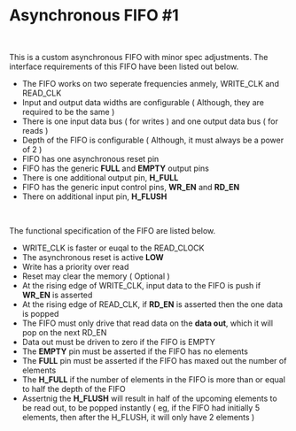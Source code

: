 # Asynchronous FIFO #1
<br />

This is a custom asynchronous FIFO with minor spec adjustments. The interface requirements of this FIFO have been listed out below.
<br />
  - The FIFO works on two seperate frequencies anmely, WRITE_CLK and READ_CLK
  - Input and output data widths are configurable ( Although, they are required to be the same )
  - There is one input data bus ( for writes ) and one output data bus ( for reads )
  - Depth of the FIFO is configurable ( Although, it must always be a power of 2 )
  - FIFO has one asynchronous reset pin
  - FIFO has the generic **FULL** and **EMPTY** output pins
  - There is one additional output pin, **H_FULL**
  - FIFO has the generic input control pins, **WR_EN** and **RD_EN**
  - There on additional input pin, **H_FLUSH**
  
<br />

The functional specification of the FIFO are listed below.
<br />
  - WRITE_CLK is faster or euqal to the READ_CLOCK
  - The asynchronous reset is active **LOW**
  - Write has a priority over read
  - Reset may clear the memory ( Optional )
  - At the rising edge of WRITE_CLK, input data to the FIFO is push if **WR_EN** is asserted
  - At the rising edge of READ_CLK, if **RD_EN** is asserted then the one data is popped
  - The FIFO must only drive that read data on the **data out**, which it will pop on the next RD_EN
  - Data out must be driven to zero if the FIFO is EMPTY
  - The **EMPTY** pin must be asserted if the FIFO has no elements
  - The **FULL** pin must be asserted if the FIFO has maxed out the number of elements 
  - The **H_FULL** if the number of elements in the FIFO is more than or equal to half the depth of the FIFO
  - Assertnig the **H_FLUSH** will result in half of the upcoming elements to be read out, to be popped instantly ( eg, if the FIFO had initially 5 elements, then after the H_FLUSH, it will only have 2 elements )
